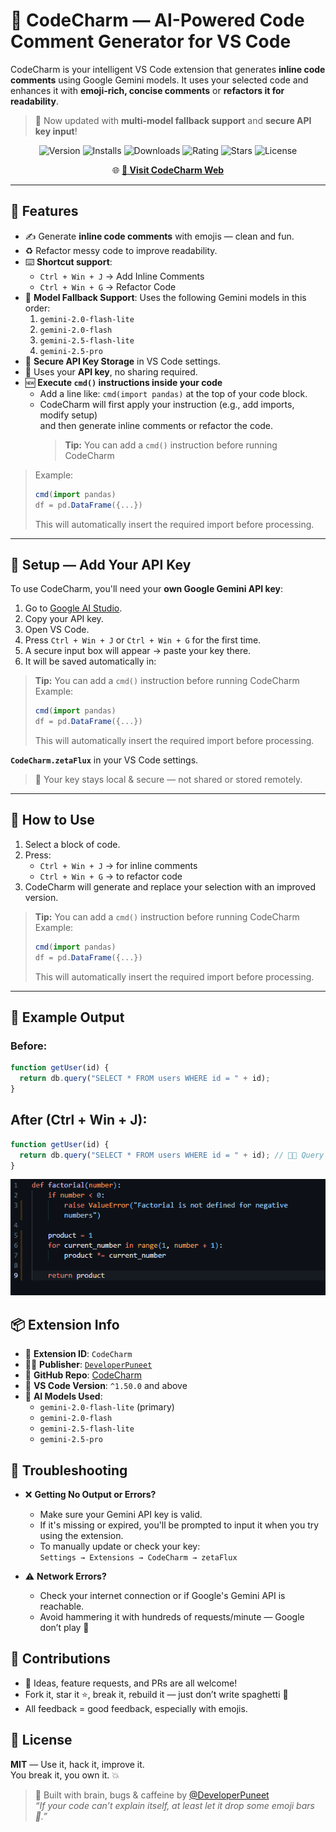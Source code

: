 # 🧠 CodeCharm — AI-Powered Code Comment Generator for VS Code

CodeCharm is your intelligent VS Code extension that generates **inline code comments** using Google Gemini models. It uses your selected code and enhances it with **emoji-rich, concise comments** or **refactors it for readability**.

> 🚀 Now updated with **multi-model fallback support** and **secure API key input**!

<p align="center">
  <img src="https://img.shields.io/visual-studio-marketplace/v/DeveloperPuneet.codecharm?color=brightgreen&label=VS%20Marketplace" alt="Version"/>
  <img src="https://img.shields.io/visual-studio-marketplace/i/DeveloperPuneet.codecharm?color=blue" alt="Installs"/>
  <img src="https://img.shields.io/visual-studio-marketplace/d/DeveloperPuneet.codecharm?color=blueviolet" alt="Downloads"/>
  <img src="https://img.shields.io/visual-studio-marketplace/r/DeveloperPuneet.codecharm?color=yellow" alt="Rating"/>
  <img src="https://img.shields.io/github/stars/DeveloperPuneet/CodeCharm?style=social" alt="Stars"/>
  <img src="https://img.shields.io/github/license/DeveloperPuneet/CodeCharm" alt="License"/>
</p>
<p align="center">
  🌐 <a href="https://codecharm.netlify.app/" target="_blank"><b>🔗 Visit CodeCharm Web</b></a>  
</p>

---

## 🌟 Features

- ✍️ Generate **inline code comments** with emojis — clean and fun.
- ♻️ Refactor messy code to improve readability.
- ⌨️ **Shortcut support**:
  - `Ctrl + Win + J` → Add Inline Comments
  - `Ctrl + Win + G` → Refactor Code
- 🔁 **Model Fallback Support**: Uses the following Gemini models in this order:
  1. `gemini-2.0-flash-lite`
  2. `gemini-2.0-flash`
  3. `gemini-2.5-flash-lite`
  4. `gemini-2.5-pro`
- 🔐 **Secure API Key Storage** in VS Code settings.
- 🧠 Uses your **API key**, no sharing required.
- 🆕 **Execute `cmd()` instructions inside your code**  
  - Add a line like: `cmd(import pandas)` at the top of your code block.  
  - CodeCharm will first apply your instruction (e.g., add imports, modify setup)  
    and then generate inline comments or refactor the code.
    > **Tip:** You can add a `cmd()` instruction before running CodeCharm  
> Example:
> ```js
> cmd(import pandas)
> df = pd.DataFrame({...})
> ```
> This will automatically insert the required import before processing.


---

## 🔑 Setup — Add Your API Key

To use CodeCharm, you'll need your **own Google Gemini API key**:

1. Go to [Google AI Studio](https://aistudio.google.com/app/apikey).
2. Copy your API key.
3. Open VS Code.
4. Press `Ctrl + Win + J` or `Ctrl + Win + G` for the first time.
5. A secure input box will appear → paste your key there.
6. It will be saved automatically in:  
> **Tip:** You can add a `cmd()` instruction before running CodeCharm  
> Example:
> ```js
> cmd(import pandas)
> df = pd.DataFrame({...})
> ```
> This will automatically insert the required import before processing.

   **`CodeCharm.zetaFlux`** in your VS Code settings.

> 🔐 Your key stays local & secure — not shared or stored remotely.

---

## 🚀 How to Use

1. Select a block of code.
2. Press:
   - `Ctrl + Win + J` → for inline comments
   - `Ctrl + Win + G` → to refactor code
3. CodeCharm will generate and replace your selection with an improved version.
> **Tip:** You can add a `cmd()` instruction before running CodeCharm  
> Example:
> ```js
> cmd(import pandas)
> df = pd.DataFrame({...})
> ```
> This will automatically insert the required import before processing.


---

## 🧪 Example Output

### Before:
```js
function getUser(id) {
  return db.query("SELECT * FROM users WHERE id = " + id);
}
```

## After (Ctrl + Win + J):
```js
function getUser(id) {
  return db.query("SELECT * FROM users WHERE id = " + id); // 🧑‍💻 Query user by ID
}
```

<p align="center">
  <img src="./CodeCharm_python_showcase.gif" alt="CodeCharm Demo" width="700"/>
</p>

## 📦 Extension Info

- 📁 **Extension ID**: `CodeCharm`
- 👨‍💻 **Publisher**: [`DeveloperPuneet`](https://github.com/DeveloperPuneet)
- 🔗 **GitHub Repo**: [CodeCharm](https://github.com/DeveloperPuneet/CodeCharm)
- 🧩 **VS Code Version**: `^1.50.0` and above
- 🧠 **AI Models Used**:
  - `gemini-2.0-flash-lite` (primary)
  - `gemini-2.0-flash`
  - `gemini-2.5-flash-lite`
  - `gemini-2.5-pro`

## 🛟 Troubleshooting

- ❌ **Getting No Output or Errors?**
  - Make sure your Gemini API key is valid.
  - If it's missing or expired, you'll be prompted to input it when you try using the extension.
  - To manually update or check your key:  
    `Settings → Extensions → CodeCharm → zetaFlux`

- ⚠️ **Network Errors?**
  - Check your internet connection or if Google's Gemini API is reachable.
  - Avoid hammering it with hundreds of requests/minute — Google don’t play 😬

## 🧤 Contributions

- 💬 Ideas, feature requests, and PRs are all welcome!
- Fork it, star it ⭐, break it, rebuild it — just don’t write spaghetti 🍝
- All feedback = good feedback, especially with emojis.

## 📜 License

**MIT** — Use it, hack it, improve it.  
You break it, you own it. 💥

> 💬 Built with brain, bugs & caffeine by [@DeveloperPuneet](https://github.com/DeveloperPuneet)  
> *“If your code can’t explain itself, at least let it drop some emoji bars 🎯.”*
